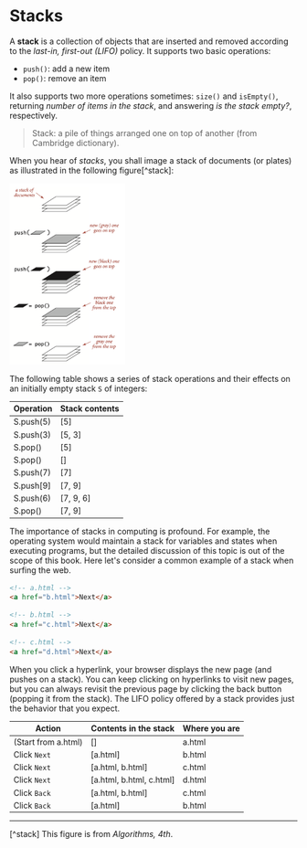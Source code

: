 # Stacks
A **stack** is a collection of objects that are inserted and removed according to the *last-in, first-out (LIFO)* policy. It supports two basic operations:

- `push()`: add a new item
- `pop()`: remove an item

It also supports two more operations sometimes: `size()` and `isEmpty()`, returning *number of items in the stack*, and answering *is the stack empty?*, respectively.

> Stack: a pile of things arranged one on top of another (from Cambridge dictionary).

When you hear of *stacks*, you shall image a stack of documents (or plates) as illustrated in the following figure[^stack]:

<img src="image/stack.png" width="40%">

The following table shows a series of stack operations and their effects on an initially empty stack `S` of integers:

| Operation | Stack contents |
| ----------| ------------ |
| S.push(5) |  [5] |
| S.push(3) |  [5, 3] |
| S.pop()   |  [5] |
| S.pop()   |  []  |
| S.push(7) |  [7] |
| S.push[9] |  [7, 9] |
| S.push(6) | [7, 9, 6] |
| S.pop()   | [7, 9] |

The importance of stacks in computing is profound. For example, the operating system would maintain a stack for variables and states when executing programs, but the detailed discussion of this topic is out of the scope of this book. Here let's consider a common example of a stack when surfing the web. 

```html
<!-- a.html -->
<a href="b.html">Next</a>
```

```html
<!-- b.html -->
<a href="c.html">Next</a>
```

```html
<!-- c.html -->
<a href="d.html">Next</a>
```

When you click a hyperlink, your browser displays the new page (and pushes on a stack). You can keep clicking on hyperlinks to visit new pages, but you can always revisit the previous page by clicking the back button (popping it from the stack). The LIFO policy offered by a stack provides just the behavior that you expect.

| Action |  Contents in the stack |  Where you are |
| ---- |  ------- | ------ | 
| (Start from a.html) | [] | a.html |
| Click `Next` | [a.html] | b.html |
| Click `Next` | [a.html, b.html] | c.html |
| Click `Next` | [a.html, b.html, c.html] | d.html |
| Click `Back` | [a.html, b.html] | c.html |
| Click `Back` | [a.html] | b.html |


---
[^stack] This figure is from *Algorithms, 4th*.